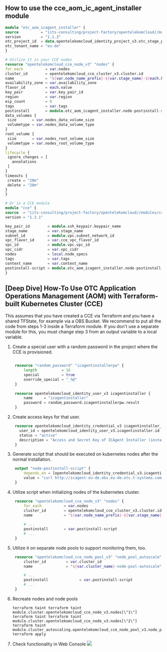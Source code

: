 ## How to use the cce_aom_ic_agent_installer module

   ```terraform
module "otc_aom_icagent_installer" {
  source          = "iits-consulting/project-factory/opentelekomcloud//modules/otc-monitoring"
  version         = "1.1.3"
  otc_project_id  = data.opentelekomcloud_identity_project_v3.otc_stage_project.id
  otc_tenant_name = "eu-de"
}

# Utilize it in your CCE nodes
resource "opentelekomcloud_cce_node_v3" "nodes" {
  for_each          = var.nodes
  cluster_id        = opentelekomcloud_cce_cluster_v3.cluster.id
  name              = "${var.node_name_prefix}-${var.stage_name}-${each.key}"
  availability_zone = var.availability_zone
  flavor_id         = each.value
  key_pair          = var.key_pair_id
  region            = var.region
  eip_count         = 0
  tags              = var.tags
  postinstall       = module.otc_aom_icagent_installer.node-postinstall-script
  data_volumes {
    size       = var.nodes_data_volume_size
    volumetype = var.nodes_data_volume_type
  }
  root_volume {
    size       = var.nodes_root_volume_size
    volumetype = var.nodes_root_volume_type
  }
  lifecycle {
    ignore_changes = [
      annotations
    ]
  }
  timeouts {
    create = "20m"
    delete = "20m"
  }
}

# Or in a CCE module
module "cce" {
  source  = "iits-consulting/project-factory/opentelekomcloud//modules/cce"
  version = "1.3.1"

  key_pair_id        = module.ssh_keypair.keypair_name
  stage_name         = var.stage_name
  subnet_id          = module.vpc.subnet_network_id
  vpc_flavor_id      = var.cce_vpc_flavor_id
  vpc_id             = module.vpc.vpc_id
  vpc_cidr           = var.vpc_cidr
  nodes              = local.node_specs
  tags               = var.tags
  context_name       = var.context_name
  postinstall-script = module.otc_aom_icagent_installer.node-postinstall-script
}

   ```

## [Deep Dive] How-To Use OTC Application Operations Management (AOM) with Terraform-built Kubernetes Cluster (CCE)

This assumes that you have created a CCE via Terraform and you have a shared TFState, for example via a OBS Bucket. We
recommend to put all the code from steps 1-3 inside a Terraform module. If you don't use a separate module for this, you
must change step 3 from an output variable to a local variable.

1. Create a special user with a random password in the project where the CCE is provisioned.
   ```terraform

    resource "random_password" "icagentinstallerpw" {
        length           = 16
        special          = true
        override_special = "_%@"
    }
    
    resource opentelekomcloud_identity_user_v3 icagentinstaller {
        name     = "icagentinstaller"
        password = random_password.icagentinstallerpw.result
    }
   ```
1. Create access keys for that user.
   ```terraform
    resource opentelekomcloud_identity_credential_v3 icagentinstaller_keys {
      user_id = opentelekomcloud_identity_user_v3.icagentinstaller.id
      status = "active"
      description = "Access and Secret Key of ICAgent Installer (installs ICAgent on Kubernetes Nodes)"
    }
   ```
1. Generate script that should be executed on kubernetes nodes after the normal installation.
   ```terraform
    output "node-postinstall-script" {
        depends_on = [opentelekomcloud_identity_credential_v3.icagentinstaller_keys, opentelekomcloud_identity_role_assignment_v3.icagentinstaller_apm_admin]
        value = "curl http://icagent-eu-de.obs.eu-de.otc.t-systems.com/ICAgent_linux/apm_agent_install.sh > apm_agent_install.sh && REGION=eu-de bash apm_agent_install.sh -ak ${opentelekomcloud_identity_credential_v3.icagentinstaller_keys.access} -sk ${opentelekomcloud_identity_credential_v3.icagentinstaller_keys.secret} -region eu-de -projectid ${var.otc_project_id} -obsdomain obs.eu-de.otc.t-systems.com -accessip 100.125.7.25;"
    }
   ```
1. Utilize script when initializing nodes of the kubernetes cluster.
   ```terraform
    resource "opentelekomcloud_cce_node_v3" "nodes" {
        for_each          = var.nodes
        cluster_id        = opentelekomcloud_cce_cluster_v3.cluster.id
        name              = "${var.node_name_prefix}-${var.stage_name}-${each.key}"
        
        # ...
        postinstall       = var.postinstall-script
        # ...
    }
   ```
1. Utilize it on separate node pools to support monitoring them, too.
   ```terraform
    resource "opentelekomcloud_cce_node_pool_v3" "node_pool_autoscale" {
        cluster_id         = var.cluster_id
        name               = "${var.cluster_name}-node-pool-autoscale"

        # ...        
        postinstall              = var.postinstall-script        
        # ...
    }
   ```
1. Recreate nodes and node pools
   ```shell
   terraform taint terraform taint module.cluster.opentelekomcloud_cce_node_v3.nodes[\"1\"]
   terraform taint terraform taint module.cluster.opentelekomcloud_cce_node_v3.nodes[\"2\"]
   terraform taint module.cluster_autoscaling.opentelekomcloud_cce_node_pool_v3.node_pool_autoscale
   terraform apply
   ```
1. Check functionality in Web Console
   ![](img/aom.png)
